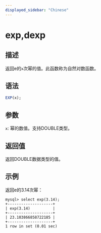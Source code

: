 ```yaml
---
displayed_sidebar: "Chinese"
---
```


# exp,dexp

## 描述

返回e的`x`次幂的值。此函数称为自然对数函数。

## 语法

```SQL
EXP(x);
```

## 参数

`x`: 幂的数值。支持DOUBLE类型。

## 返回值

返回DOUBLE数据类型的值。

## 示例

返回e的3.14次幂：

```Plaintext
mysql> select exp(3.14);
+--------------------+
| exp(3.14)          |
+--------------------+
| 23.103866858722185 |
+--------------------+
1 row in set (0.01 sec)
```